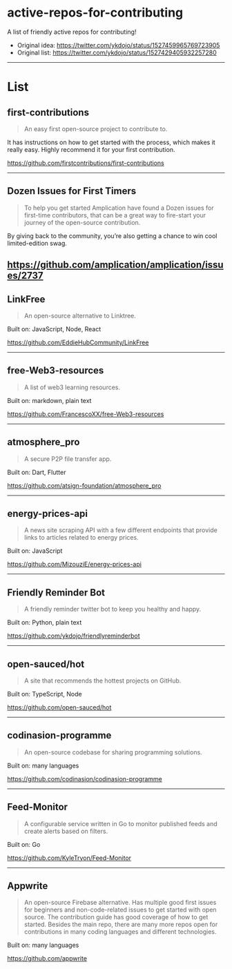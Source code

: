 # active-repos-for-contributing
A list of friendly active repos for contributing!

- Original idea: https://twitter.com/ykdojo/status/1527459965769723905
- Original list: https://twitter.com/ykdojo/status/1527429405932257280

---

# List

## first-contributions

> An easy first open-source project to contribute to.

It has instructions on how to get started with the process, which makes it really easy. Highly recommend it for your first contribution.

https://github.com/firstcontributions/first-contributions

------

## Dozen Issues for First Timers

> To help you get started Amplication have found a Dozen issues for first-time contributors, that can be a great way to fire-start your journey of the open-source contribution.

By giving back to the community, you’re also getting a chance to win cool limited-edition swag.


https://github.com/amplication/amplication/issues/2737
---

## LinkFree

> An open-source alternative to Linktree.

Built on: JavaScript, Node, React

https://github.com/EddieHubCommunity/LinkFree

---

## free-Web3-resources

> A list of web3 learning resources.

Built on: markdown, plain text

https://github.com/FrancescoXX/free-Web3-resources

---

## atmosphere_pro

> A secure P2P file transfer app.

Built on: Dart, Flutter

https://github.com/atsign-foundation/atmosphere_pro

---

## energy-prices-api

> A news site scraping API with a few different endpoints that provide links to articles related to energy prices.

Built on: JavaScript

https://github.com/MizouziE/energy-prices-api

---

## Friendly Reminder Bot

> A friendly reminder twitter bot to keep you healthy and happy.

Built on: Python, plain text

https://github.com/ykdojo/friendlyreminderbot

---

## open-sauced/hot

> A site that recommends the hottest projects on GitHub.

Built on: TypeScript, Node

https://github.com/open-sauced/hot

---

## codinasion-programme

> An open-source codebase for sharing programming solutions.

Built on: many languages

https://github.com/codinasion/codinasion-programme

---

## Feed-Monitor

> A configurable service written in Go to monitor published feeds and create alerts based on filters.

Built on: Go

https://github.com/KyleTryon/Feed-Monitor


---

## Appwrite

> An open-source Firebase alternative. Has multiple good first issues for beginners and non-code-related issues to get started with open source. The contribution guide has good coverage of how to get started. Besides the main repo, there are many more repos open for contributions in many coding languages and different technologies. 

Built on: many languages

https://github.com/appwrite
